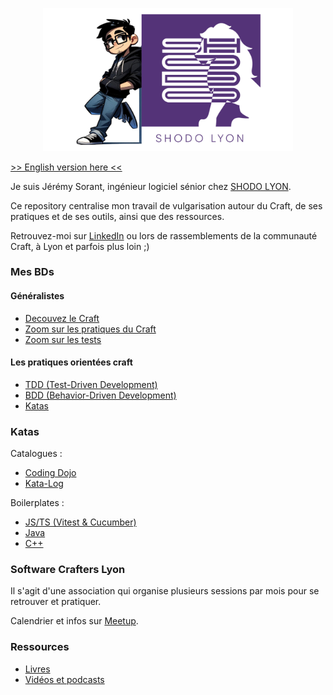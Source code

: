 <p align="center">
  <img src="./assets/JSO_AND_SHODO.png" alt="Jérémy Sorant" width="400"/>
</p>

[>> English version here <<](./README_EN.md)

Je suis Jérémy Sorant, ingénieur logiciel sénior chez [SHODO LYON](https://shodo.io/).

Ce repository centralise mon travail de vulgarisation autour du Craft, de ses pratiques et de ses outils, ainsi que des ressources.

Retrouvez-moi sur [LinkedIn](https://www.linkedin.com/in/jeremy-sorant/) ou lors de rassemblements de la communauté Craft, à Lyon et parfois plus loin ;)

### Mes BDs

#### Généralistes

- [Decouvez le Craft](BDs%2F01%20-%20Craft%2FFR%2FDecouvez%20le%20Craft.pdf)
- [Zoom sur les pratiques du Craft](BDs%2F02%20-%20Craft%20practices%2FFR%2FZoom%20sur%20les%20pratiques%20du%20Craft.pdf)
- [Zoom sur les tests](BDs%2F03%20-%20Tests%2FFR%2FZoom%20sur%20les%20tests.pdf)

#### Les pratiques orientées craft

- [TDD (Test-Driven Development)](BDs%2FPractices%2FP01%20-%20TDD%2FFR%2FP01%20-%20TDD.pdf)
- [BDD (Behavior-Driven Development)](BDs%2FPractices%2FP02%20-%20BDD%2FFR%2FP02%20-%20BDD.pdf)
- [Katas](BDs%2FPractices%2FP03%20-%20Katas%2FFR%2FP03%20-%20Kata.pdf)

### Katas

Catalogues :
- [Coding Dojo](https://codingdojo.org/kata/)
- [Kata-Log](https://kata-log.rocks/)

Boilerplates :
- [JS/TS (Vitest & Cucumber)](https://github.com/jsorant/boilerplate-kata-node-ts)
- [Java](https://github.com/jsorant/boilerplate-kata-java)
- [C++](https://github.com/jsorant/boilerplate-kata-cpp)

### Software Crafters Lyon

Il s'agit d'une association qui organise plusieurs sessions par mois pour se retrouver et pratiquer.

Calendrier et infos sur [Meetup](https://www.meetup.com/fr-FR/software-craftsmanship-lyon/).

### Ressources

- [Livres](Readings/README.md)
- [Vidéos et podcasts](Videos%2FREADME.md)